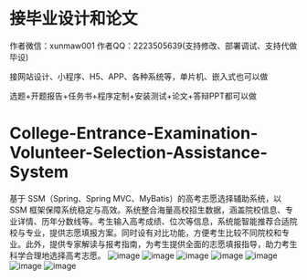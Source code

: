 # 接毕业设计和论文
作者微信：xunmaw001  作者QQ：2223505639(支持修改、部署调试、支持代做毕设)

接网站设计、小程序、H5、APP、各种系统等，单片机、嵌入式也可以做

选题+开题报告+任务书+程序定制+安装测试+论文+答辩PPT都可以做
# College-Entrance-Examination-Volunteer-Selection-Assistance-System
基于 SSM（Spring、Spring MVC、MyBatis）的高考志愿选择辅助系统，以 SSM 框架保障系统稳定与高效。系统整合海量高校招生数据，涵盖院校信息、专业详情、历年分数线等。考生输入高考成绩、位次等信息，系统能智能推荐合适院校与专业，提供志愿填报方案。同时设有对比功能，方便考生比较不同院校和专业。此外，提供专家解读与报考指南，为考生提供全面的志愿填报指导，助力考生科学合理地选择高考志愿。 
![image](https://github.com/user-attachments/assets/3908a0c7-8adb-486a-9df1-c4cf3332d2d4)
![image](https://github.com/user-attachments/assets/479f8a99-0faf-4b01-ba0d-a5e87b93996c)
![image](https://github.com/user-attachments/assets/76b99061-2596-4b26-9a13-76ec79e17b73)
![image](https://github.com/user-attachments/assets/af0daaa2-dc43-48e7-b590-3416a2ff1be8)
![image](https://github.com/user-attachments/assets/5c38b5f0-392d-446d-9659-f6d25890a789)
![image](https://github.com/user-attachments/assets/51776528-d868-4be0-9135-ee69d2aa2430)
![image](https://github.com/user-attachments/assets/eaedfc43-e210-4168-ac1f-db98194b89e4)
